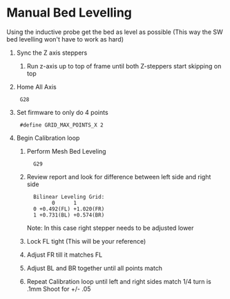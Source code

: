 
# Manual Bed Levelling

Using the inductive probe get the bed as level as possible (This way the SW bed levelling won't have to work as hard)

1. Sync the Z axis steppers
	1. Run z-axis up to top of frame until both Z-steppers start skipping on top
2. Home All Axis

        G28
4. Set firmware to only do 4 points
  
        #define GRID_MAX_POINTS_X 2      
3. Begin Calibration loop
   1. Perform Mesh Bed Leveling

            G29
   2. Review report and look for difference between left side and right side

            Bilinear Leveling Grid:
                  0      1
            0 +0.492(FL) +1.020(FR)
            1 +0.731(BL) +0.574(BR)
        Note: In this case right stepper needs to be adjusted lower
        
   3. Lock FL tight (This will be your reference)
   4. Adjust FR till it matches FL
   5. Adjust BL and BR together until all points match
   6. Repeat Calibration loop until left and right sides match
1/4 turn is .1mm Shoot for +/- .05
<!--stackedit_data:
eyJoaXN0b3J5IjpbLTE5NDc4MTc0MCw0NzU0NTc4MTYsLTcyNj
IwODc4OF19
-->